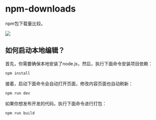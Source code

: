 # npm-downloads
npm包下载量比较。

<img align="center" src="https://github.com/yelloxing/npm-downloads/blob/master/src/asset/npm.png">

如何启动本地编辑？
--------------------------------------
首先，你需要确保本地安装了node.js，然后，执行下面命令安装项目依赖：

```bash
npm install
```

接着，启动下面命令会自动打开页面，修改内容页面也自动刷新：

```bash
npm run dev
```

如果你想发布开发的代码，执行下面命令进行打包：

```bash
npm run build
```
